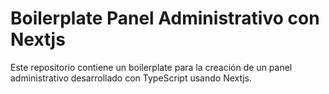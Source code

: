 # Boilerplate Panel Administrativo con Nextjs

Este repositorio contiene un boilerplate para la creación de un panel administrativo desarrollado con TypeScript usando Nextjs.
